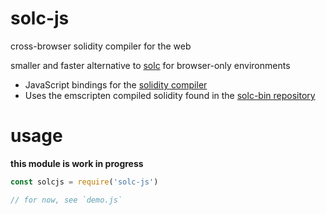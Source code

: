 # solc-js
cross-browser solidity compiler for the web

smaller and faster alternative to [solc](https://www.npmjs.com/package/solc) for browser-only environments

* JavaScript bindings for the [solidity compiler](https://github.com/ethereum/solidity)
* Uses the emscripten compiled solidity found in the [solc-bin repository](https://github.com/ethereum/solc-bin)

# usage
**this module is work in progress**

```js
const solcjs = require('solc-js')

// for now, see `demo.js`
```
